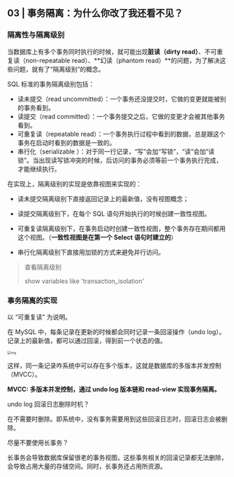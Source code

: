 ## 03 | 事务隔离：为什么你改了我还看不见？



### 隔离性与隔离级别

当数据库上有多个事务同时执行的时候，就可能出现**脏读（dirty read）**、不可重复读（non-repeatable read）、**幻读（phantom read）**的问题，为了解决这些问题，就有了“隔离级别”的概念。



SQL 标准的事务隔离级别包括：

- 读未提交（read uncommitted）：一个事务还没提交时，它做的变更就能被别的事务看到。
- 读提交（read committed）：一个事务提交之后，它做的变更才会被其他事务看到。
- 可重复读（repeatable read）：一个事务执行过程中看到的数据，总是跟这个事务在启动时看到的数据是一致的。
- 串行化（serializable ）：对于同一行记录，“写”会加“写锁”，“读”会加“读锁”。当出现读写锁冲突的时候，后访问的事务必须等前一个事务执行完成，才能继续执行。



在实现上，隔离级别的实现是依靠视图来实现的：

- 读未提交隔离级别下直接返回记录上的最新值，没有视图概念；

- 读提交隔离级别下，在每个 SQL 语句开始执行的时候创建一致性视图。
- 可重复读隔离级别下，在事务启动时创建一致性视图，整个事务存在期间都用这个视图。（**一致性视图是在第一个 Select 语句时建立的**）
- 串行化隔离级别下直接用加锁的方式来避免并行访问。



> 查看隔离级别
>
> show variables like 'transaction_isolation' 



### 事务隔离的实现

以 “可重复读” 为说明。



在 MySQL 中，每条记录在更新的时候都会同时记录一条回滚操作（undo log）。记录上的最新值，都可以通过回滚，得到前一个状态的值。



<img src="https://cdn.jsdelivr.net/gh/YangZhiqiang98/ImageBed/20230625202618.png" alt="img" style="zoom:50%;" />



这样，同一条记录咋系统中可以存在多个版本，这就是数据库的多版本并发控制（MVCC）。



**MVCC: 多版本并发控制，通过 undo log 版本链和 read-view 实现事务隔离。**



undo log 回滚日志删除时机？

在不需要时删除。即系统中，没有事务需要用到这些回滚日志时，回滚日志会被删除。



尽量不要使用长事务？

长事务会导致数据库保留很老的事务视图，这些事务相关的回滚记录都无法删除，会导致占用大量的存储空间。同时，长事务还占用所资源。







